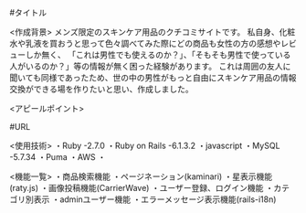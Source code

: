 #タイトル

<作成背景>
メンズ限定のスキンケア用品のクチコミサイトです。
私自身、化粧水や乳液を買おうと思って色々調べてみた際にどの商品も女性の方の感想やレビューしか無く、
「これは男性でも使えるのか？」、「そもそも男性で使っている人がいるのか？」等の情報が無く困った経験があります。
これは周囲の友人に聞いても同様であったため、世の中の男性がもっと自由にスキンケア用品の情報交換ができる場を作りたいと思い、作成しました。

<アピールポイント>

#URL

<使用技術>
・Ruby -2.7.0
・Ruby on Rails -6.1.3.2
・javascript 
・MySQL -5.7.34
・Puma
・AWS
・

<機能一覧>
・商品検索機能
・ページネーション(kaminari)
・星表示機能(raty.js)
・画像投稿機能(CarrierWave)
・ユーザー登録、ログイン機能
・カテゴリ別表示
・adminユーザー機能
・エラーメッセージ表示機能(rails-i18n)
